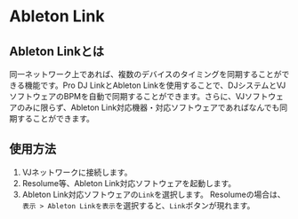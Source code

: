 # Ableton Link
## Ableton Linkとは
同一ネットワーク上であれば、複数のデバイスのタイミングを同期することができる機能です。Pro DJ LinkとAbleton Linkを使用することで、DJシステムとVJソフトウェアのBPMを自動で同期することができます。さらに、VJソフトウェアのみに限らず、Ableton Link対応機器・対応ソフトウェアであればなんでも同期することができます。

## 使用方法
1. VJネットワークに接続します。  
2. Resolume等、Ableton Link対応ソフトウェアを起動します。  
3. Ableton Link対応ソフトウェアの`Link`を選択します。 Resolumeの場合は、`表示 > Ableton Linkを表示`を選択すると、`Link`ボタンが現れます。  